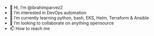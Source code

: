- 👋 Hi, I’m @ibrahimparvez2
- 👀 I’m interested in DevOps automation 
- 🌱 I’m currently learning python, bash, EKS, Helm, Terraform & Ansible
- 💞️ I’m looking to collaborate on anything opensource
- 📫 How to reach me 

<!---
ibrahimparvez2/ibrahimparvez2 is a ✨ special ✨ repository because its `README.md` (this file) appears on your GitHub profile.
You can click the Preview link to take a look at your changes.
--->
